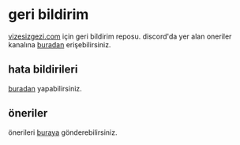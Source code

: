 # geri bildirim

[vizesizgezi.com](https://www.vizesizgezi.com/) için geri bildirim reposu.
discord'da yer alan oneriler kanalına [buradan](https://discord.com/channels/926086794993340466/1070879275898646619) erişebilirsiniz.

## hata bildirileri

[buradan](https://github.com/visamonk/geribildirim/issues) yapabilirsiniz.

## öneriler

önerileri [buraya](https://github.com/visamonk/feedback/discussions) gönderebilirsiniz.
